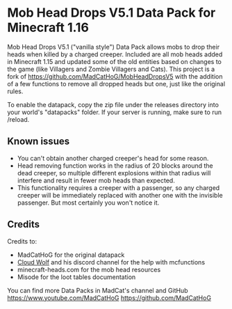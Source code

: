 # Mob Head Drops V5.1 Data Pack for Minecraft 1.16
Mob Head Drops V5.1 ("vanilla style") Data Pack allows mobs to drop their heads when killed by a charged creeper. Included are all mob heads added in Minecraft 1.15 and updated some of the old entities based on changes to the game (like Villagers and Zombie Villagers and Cats). This project is a fork of https://github.com/MadCatHoG/MobHeadDropsV5 with the addition of a few functions to remove all dropped heads but one, just like the original rules.

To enable the datapack, copy the zip file under the releases directory into your world's "datapacks" folder. If your server is running, make sure to run /reload.

## Known issues
- You can't obtain another charged creeper's head for some reason.
- Head removing function works in the radius of 20 blocks around the dead creeper, so multiple different explosions within that radius will interfere and result in fewer mob heads than expected.
- This functionality requires a creeper with a passenger, so any charged creeper will be immediately replaced with another one with the invisible passenger. But most certainly you won't notice it.


## Credits

Credits to:
- MadCatHoG for the original datapack
- [Cloud Wolf](https://www.youtube.com/channel/UCZnBqVITQ0dloqUU0fGxY3g) and his discord channel for the help with mcfunctions
- minecraft-heads.com for the mob head resources
- Misode for the loot tables documentation

You can find more Data Packs in MadCat's channel and GitHub 
https://www.youtube.com/MadCatHoG
https://github.com/MadCatHoG
